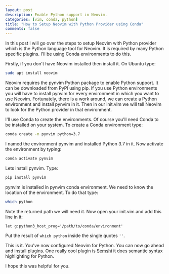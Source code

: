 ```yaml
---
layout: post
description: Enable Python support in Neovim.
categories: [vim, conda, python]
title: "How to Setup Neovim with Python Provider using Conda"
comments: false
---
```


In this post I will go over the steps to setup Neovim with Python provider which is the Python language tool for Neovim. It is required by many Python specific plugins. I'll be using Conda environments to do this.

Firstly, if you don't have Neovim installed then install it. On Ubuntu type:

```sh
sudo apt install neovim
```

Neovim requires the pynvim Python package to enable Python support. It can be downloaded from PyPI using pip. If you use Python environments you will have to install pynvim for every environment in which you want to use Neovim. Fortunately, there is a work around, we can create a Python environment and install pynvim in it. Then in our init.vim we will tell Neovim to look for the Python provider in that environment.

I'll use Conda to create the environments. Of course you'll need Conda to be installed on your system. To create a Conda environment type:

```sh
conda create -n pynvim python=3.7
```

I named the environment pynvim and installed Python 3.7 in it. Now activate the environment by typing:

```sh
conda activate pynvim
```

Lets install pynvim. Type:

```sh
pip install pynvim
```

pynvim is installed in pynvim conda environment. We need to know the location of the environment. To do that type:

```sh
which python
```

Note the returned path we will need it. Now open your init.vim and add this line in it:

```vim
let g:python3_host_prog='/path/to/conda/environment'
```

Put the result of `which python` inside the single quotes `''`.

This is it. You've now configured Neovim for Python. You can now go ahead and install plugins. One really cool plugin is [Semshi](https://github.com/numirias/semshi) it does semantic syntax highlighting for Python.

I hope this was helpful for you.
